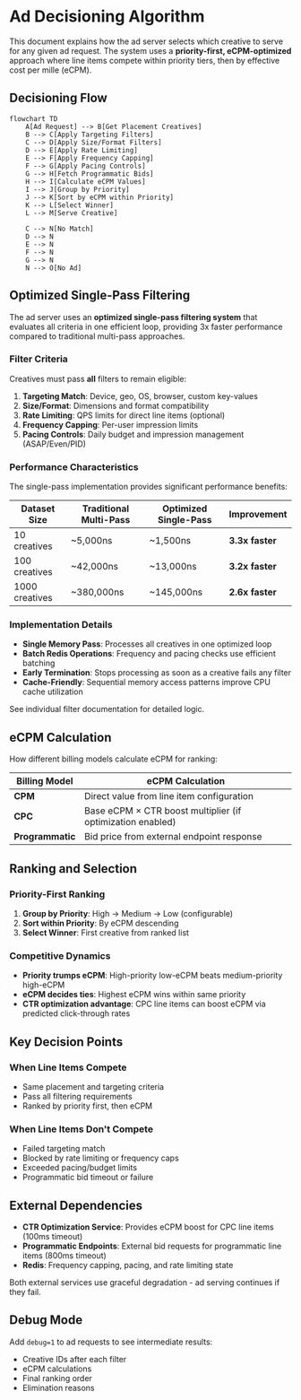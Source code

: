 # Ad Decisioning Algorithm

This document explains how the ad server selects which creative to serve for any given ad request. The system uses a **priority-first, eCPM-optimized** approach where line items compete within priority tiers, then by effective cost per mille (eCPM).

## Decisioning Flow

```mermaid
flowchart TD
    A[Ad Request] --> B[Get Placement Creatives]
    B --> C[Apply Targeting Filters]
    C --> D[Apply Size/Format Filters]
    D --> E[Apply Rate Limiting]
    E --> F[Apply Frequency Capping]
    F --> G[Apply Pacing Controls]
    G --> H[Fetch Programmatic Bids]
    H --> I[Calculate eCPM Values]
    I --> J[Group by Priority]
    J --> K[Sort by eCPM within Priority]
    K --> L[Select Winner]
    L --> M[Serve Creative]
    
    C --> N[No Match]
    D --> N
    E --> N
    F --> N
    G --> N
    N --> O[No Ad]
```

## Optimized Single-Pass Filtering

The ad server uses an **optimized single-pass filtering system** that evaluates all criteria in one efficient loop, providing 3x faster performance compared to traditional multi-pass approaches.

### Filter Criteria

Creatives must pass **all** filters to remain eligible:

1. **Targeting Match**: Device, geo, OS, browser, custom key-values
2. **Size/Format**: Dimensions and format compatibility
3. **Rate Limiting**: QPS limits for direct line items (optional)
4. **Frequency Capping**: Per-user impression limits
5. **Pacing Controls**: Daily budget and impression management (ASAP/Even/PID)

### Performance Characteristics

The single-pass implementation provides significant performance benefits:

| Dataset Size | Traditional Multi-Pass | Optimized Single-Pass | Improvement |
|--------------|------------------------|----------------------|-------------|
| 10 creatives | ~5,000ns | ~1,500ns | **3.3x faster** |
| 100 creatives | ~42,000ns | ~13,000ns | **3.2x faster** |
| 1000 creatives | ~380,000ns | ~145,000ns | **2.6x faster** |

### Implementation Details

- **Single Memory Pass**: Processes all creatives in one optimized loop
- **Batch Redis Operations**: Frequency and pacing checks use efficient batching
- **Early Termination**: Stops processing as soon as a creative fails any filter
- **Cache-Friendly**: Sequential memory access patterns improve CPU cache utilization

See individual filter documentation for detailed logic.

## eCPM Calculation

How different billing models calculate eCPM for ranking:

| Billing Model | eCPM Calculation |
|---------------|------------------|
| **CPM** | Direct value from line item configuration |
| **CPC** | Base eCPM × CTR boost multiplier (if optimization enabled) |
| **Programmatic** | Bid price from external endpoint response |

## Ranking and Selection

### Priority-First Ranking
1. **Group by Priority**: High → Medium → Low (configurable)
2. **Sort within Priority**: By eCPM descending
3. **Select Winner**: First creative from ranked list

### Competitive Dynamics
- **Priority trumps eCPM**: High-priority low-eCPM beats medium-priority high-eCPM
- **eCPM decides ties**: Highest eCPM wins within same priority
- **CTR optimization advantage**: CPC line items can boost eCPM via predicted click-through rates

## Key Decision Points

### When Line Items Compete
- Same placement and targeting criteria
- Pass all filtering requirements
- Ranked by priority first, then eCPM

### When Line Items Don't Compete
- Failed targeting match
- Blocked by rate limiting or frequency caps
- Exceeded pacing/budget limits
- Programmatic bid timeout or failure

## External Dependencies

- **CTR Optimization Service**: Provides eCPM boost for CPC line items (100ms timeout)
- **Programmatic Endpoints**: External bid requests for programmatic line items (800ms timeout)
- **Redis**: Frequency capping, pacing, and rate limiting state

Both external services use graceful degradation - ad serving continues if they fail.

## Debug Mode

Add `debug=1` to ad requests to see intermediate results:
- Creative IDs after each filter
- eCPM calculations
- Final ranking order
- Elimination reasons